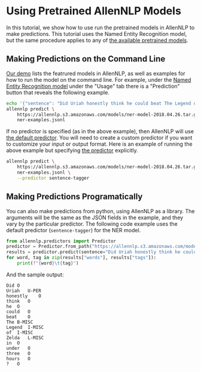 # Using Pretrained AllenNLP Models

In this tutorial, we show how to use run the pretrained models in AllenNLP to make predictions.
This tutorial uses the Named Entity Recognition model, but the same procedure applies to any of
[the available pretrained models](https://github.com/allenai/allennlp-hub/blob/master/allennlp_hub/pretrained/allennlp_pretrained.py).

## Making Predictions on the Command Line

[Our demo](https://demo.allennlp.org) lists the featrured models in AllenNLP,
as well as examples for how to run the model on the command line.  For example, under the
[Named Entity Recognition model](https://demo.allennlp.org/named-entity-recognition) under the "Usage" tab there
is a "Prediction" button that reveals the following example.

```bash
echo '{"sentence": "Did Uriah honestly think he could beat The Legend of Zelda in under three hours?"}' > ner-examples.jsonl
allennlp predict \
    https://allennlp.s3.amazonaws.com/models/ner-model-2018.04.26.tar.gz \
    ner-examples.jsonl
```

If no predictor is specified (as in the above example), then AllenNLP will use [the default
predictor](https://github.com/allenai/allennlp/blob/ea2e431cf7672fd1d04bbd382141495bfbc021f7/allennlp/service/predictors/predictor.py#L12).
You will need to create a custom predictor if you want to customize your input or output format.
Here is an example of running the above example but specifying
[the predictor](https://github.com/allenai/allennlp/blob/ea2e431cf7672fd1d04bbd382141495bfbc021f7/allennlp/service/predictors/sentence_tagger.py#L11)
explicitly.

```bash
allennlp predict \
    https://allennlp.s3.amazonaws.com/models/ner-model-2018.04.26.tar.gz \
    ner-examples.jsonl \
    --predictor sentence-tagger
```

## Making Predictions Programatically

You can also make predictions from python, using AllenNLP as a library.  The arguments will be the same as
the JSON fields in the example, and they vary by the particular predictor.  The following code example
uses the default predictor (`sentence-tagger`) for the NER model.

```python
from allennlp.predictors import Predictor
predictor = Predictor.from_path("https://allennlp.s3.amazonaws.com/models/ner-model-2018.04.26.tar.gz")
results = predictor.predict(sentence="Did Uriah honestly think he could beat The Legend of Zelda in under three hours?")
for word, tag in zip(results["words"], results["tags"]):
    print(f"{word}\t{tag}")
```

And the sample output:

```
Did	O
Uriah	U-PER
honestly	O
think	O
he	O
could	O
beat	O
The	B-MISC
Legend	I-MISC
of	I-MISC
Zelda	L-MISC
in	O
under	O
three	O
hours	O
?	O
```
